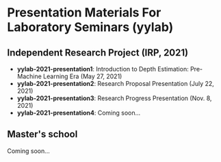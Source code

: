 # Presentation Materials For Laboratory Seminars (yylab)
## Independent Research Project (IRP, 2021)
* **yylab-2021-presentation1**: Introduction to Depth Estimation: Pre-Machine Learning Era (May 27, 2021)
* **yylab-2021-presentation2**: Research Proposal Presentation (July 22, 2021)
* **yylab-2021-presentation3**: Research Progress Presentation  (Nov. 8, 2021)
* **yylab-2021-presentation4**: Coming soon...

## Master's school
Coming soon...
